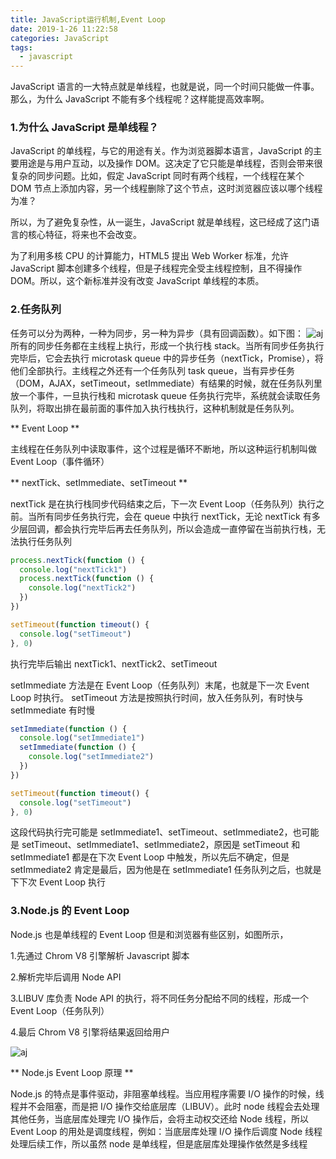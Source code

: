 ```yaml
---
title: JavaScript运行机制,Event Loop
date: 2019-1-26 11:22:58
categories: JavaScript
tags:
  - javascript
---
```


JavaScript 语言的一大特点就是单线程，也就是说，同一个时间只能做一件事。那么，为什么 JavaScript 不能有多个线程呢？这样能提高效率啊。<!--more-->

### 1.为什么 JavaScript 是单线程？

JavaScript 的单线程，与它的用途有关。作为浏览器脚本语言，JavaScript 的主要用途是与用户互动，以及操作 DOM。这决定了它只能是单线程，否则会带来很复杂的同步问题。比如，假定 JavaScript 同时有两个线程，一个线程在某个 DOM 节点上添加内容，另一个线程删除了这个节点，这时浏览器应该以哪个线程为准？

所以，为了避免复杂性，从一诞生，JavaScript 就是单线程，这已经成了这门语言的核心特征，将来也不会改变。

为了利用多核 CPU 的计算能力，HTML5 提出 Web Worker 标准，允许 JavaScript 脚本创建多个线程，但是子线程完全受主线程控制，且不得操作 DOM。所以，这个新标准并没有改变 JavaScript 单线程的本质。

### 2.任务队列

任务可以分为两种，一种为同步，另一种为异步（具有回调函数）。如下图：
![aj](/images/task.png)
所有的同步任务都在主线程上执行，形成一个执行栈 stack。当所有同步任务执行完毕后，它会去执行 microtask queue 中的异步任务（nextTick，Promise），将他们全部执行。主线程之外还有一个任务队列 task queue，当有异步任务（DOM，AJAX，setTimeout，setImmediate）有结果的时候，就在任务队列里放一个事件，一旦执行栈和 microtask queue 任务执行完毕，系统就会读取任务队列，将取出排在最前面的事件加入执行栈执行，这种机制就是任务队列。

** Event Loop **

主线程在任务队列中读取事件，这个过程是循环不断地，所以这种运行机制叫做 Event Loop（事件循环）

** nextTick、setImmediate、setTimeout **

nextTick 是在执行栈同步代码结束之后，下一次 Event Loop（任务队列）执行之前。当所有同步任务执行完，会在 queue 中执行 nextTick，无论 nextTick 有多少层回调，都会执行完毕后再去任务队列，所以会造成一直停留在当前执行栈，无法执行任务队列

```js
process.nextTick(function () {
  console.log("nextTick1")
  process.nextTick(function () {
    console.log("nextTick2")
  })
})

setTimeout(function timeout() {
  console.log("setTimeout")
}, 0)
```

执行完毕后输出 nextTick1、nextTick2、setTimeout

setImmediate 方法是在 Event Loop（任务队列）末尾，也就是下一次 Event Loop 时执行。
setTimeout 方法是按照执行时间，放入任务队列，有时快与 setImmediate 有时慢

```js
setImmediate(function () {
  console.log("setImmediate1")
  setImmediate(function () {
    console.log("setImmediate2")
  })
})

setTimeout(function timeout() {
  console.log("setTimeout")
}, 0)
```

这段代码执行完可能是 setImmediate1、setTimeout、setImmediate2，也可能是 setTimeout、setImmediate1、setImmediate2，原因是 setTimeout 和 setImmediate1 都是在下次 Event Loop 中触发，所以先后不确定，但是 setImmediate2 肯定是最后，因为他是在 setImmediate1 任务队列之后，也就是下下次 Event Loop 执行

### 3.Node.js 的 Event Loop

Node.js 也是单线程的 Event Loop 但是和浏览器有些区别，如图所示，

1.先通过 Chrom V8 引擎解析 Javascript 脚本

2.解析完毕后调用 Node API

3.LIBUV 库负责 Node API 的执行，将不同任务分配给不同的线程，形成一个 Event Loop（任务队列）

4.最后 Chrom V8 引擎将结果返回给用户

![aj](/images/node.png)

** Node.js Event Loop 原理 **

Node.js 的特点是事件驱动，非阻塞单线程。当应用程序需要 I/O 操作的时候，线程并不会阻塞，而是把 I/O 操作交给底层库（LIBUV）。此时 node 线程会去处理其他任务，当底层库处理完 I/O 操作后，会将主动权交还给 Node 线程，所以 Event Loop 的用处是调度线程，例如：当底层库处理 I/O 操作后调度 Node 线程处理后续工作，所以虽然 node 是单线程，但是底层库处理操作依然是多线程
